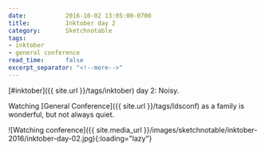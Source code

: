 ```yaml
---
date:           2016-10-02 13:05:00-0700
title:          Inktober day 2
category:       Sketchnotable
tags:
- inktober
- general conference
read_time:      false
excerpt_separator: "<!--more-->"
---
```

[#inktober]({{ site.url }}/tags/inktober) day 2: Noisy.

Watching [General Conference]({{ site.url }}/tags/ldsconf) as a family is wonderful, but not always quiet.

![Watching conference]({{ site.media_url }}/images/sketchnotable/inktober-2016/inktober-day-02.jpg){:loading="lazy"}

<!--more-->
